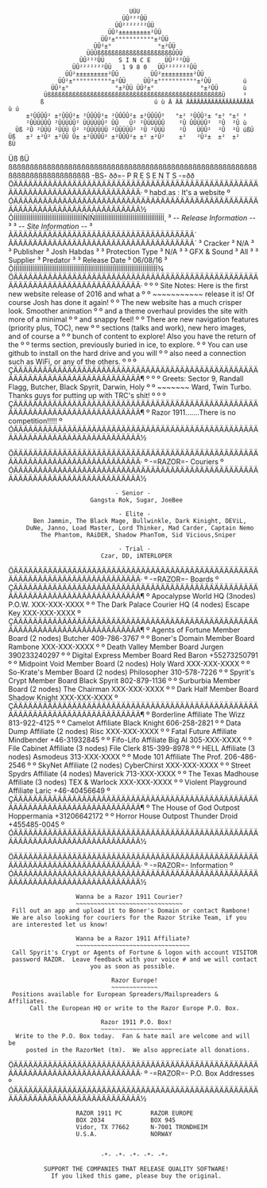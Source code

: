 
                                      ÜÛÜ
                                    ÜÛ²²²ÛÜ
                                  ÜÛ²²²²²²²ÛÜ
                                ÜÛ²±±±±±±±±±²ÛÜ
                              ÜÛ²±°°°°°°°°°°°±²ÛÜ
                            ÜÛ²±°             °±²ÛÜ
                          ÜÛÛßßßßßßßßßßßßßßßßßßßßßÛÛÜ
                        ÜÛ²²²ÛÜ    S I N C E    ÜÛ²²²ÛÜ
                      ÜÛ²²²²²²²ÛÜ   1 9 8 0   ÜÛ²²²²²²²ÛÜ
                    ÜÛ²±±±±±±±±±²ÛÜ         ÜÛ²±±±±±±±±±²ÛÜ
                  ÜÛ²±°°°°°°°°°°°±²ÛÜ     ÜÛ²±°°°°°°°°°°°±²ÛÜ         ú
                ÜÛ²±°             °±²ÛÜ ÜÛ²±°             °±²ÛÜ       ù
              ÜßßßßßßßßßßßßßßßßßßßßßßßßßßßßßßßßßßßßßßßßßßßßßßßßßÜ     ³
             ß                               ú ù Ä ÄÄ ÄÄÄÄÄÄÄÄÄÄÄÄÄÄÄÄÅÄÄ ù ú
         ±²ÛÛÛÛ² ±²ÛÛÛ²± ²ÛÛÛÛ²± ²ÛÛÛÛ²± ±²ÛÛÛÛ²   °±² ²ÛÛÛ²± °±² °±² ³
         ²ÛÜÜÜÛÛ ²ÛÜÜÜÛ² ÜÜÜÜÜÛ² ÛÛ   Û² ²ÛÜÜÜÛÛ    ²Û ÛÛÜÜÛ²  ²Û  ²Û ù
      Üß ²Û ²ÛÜÜ ²ÛÜÜ Û² ²ÛÜÜÜÜÜ ²ÛÜÜÜÛ² ²Û ²ÛÜÜ    ²Û   ÜÜÛ²  ²Û  ²Û úßÜ
    Üß   ±² ±²Û² ±²ÛÛ Û± ±²ÛÛÛÛ² ±²ÛÛÛ²± ±² ±²Û²    ±²   ²Û²±  ±²  ±²    ßÜ
  Üß                                                                       ßÜ
 ßßßßßßßßßßßßßßßßßßßßßßßßßßßßßßßßßßßßßßßßßßßßßßßßßßßßßßßßßßßßßßßßßßßßßßßßßßßßß
                                                                          -BS-
                           ðð=- P R E S E N T S -=ðð
ÖÄÄÄÄÄÄÄÄÄÄÄÄÄÄÄÄÄÄÄÄÄÄÄÄÄÄÄÄÄÄÄÄÄÄÄÄÄÄÄÄÄÄÄÄÄÄÄÄÄÄÄÄÄÄÄÄÄÄÄÄÄÄÄÄÄÄÄÄÄÄÄÄÄÄÄÄÄ·
º                               habd.as : It's a website                      º
ÓÄÄÄÄÄÄÄÄÄÄÄÄÄÄÄÄÄÄÄÄÄÄÄÄÄÄÄÄÄÄÄÄÄÄÄÄÄÄÄÄÄÄÄÄÄÄÄÄÄÄÄÄÄÄÄÄÄÄÄÄÄÄÄÄÄÄÄÄÄÄÄÄÄÄÄÄÄ½
ÕÍÍÍÍÍÍÍÍÍÍÍÍÍÍÍÍÍÍÍÍÍÍÍÍÍÍÍÍÍÍÍÍÍÍÍÍÍÑÍÑÍÍÍÍÍÍÍÍÍÍÍÍÍÍÍÍÍÍÍÍÍÍÍÍÍÍÍÍÍÍÍÍÍÍÍÍÍ¸
³     -*- Release Information -*-     ³ ³       -*- Site Information -*-      ³
ÃÄÄÄÄÄÄÄÄÄÄÄÄÄÄÄÄÄÂÄÄÄÄÄÄÄÄÄÄÄÄÄÄÄÄÄÄÄ´ ÃÄÄÄÄÄÄÄÄÄÄÄÄÄÄÂÄÄÄÄÄÄÄÄÄÄÄÄÄÄÄÄÄÄÄÄÄÄ´
³         Cracker ³ N/A               ³ ³    Publisher ³ Josh Habdas          ³
³ Protection Type ³ N/A               ³ ³  GFX & Sound ³ All                  ³
³        Supplier ³ Predator          ³ ³ Release Date ³ 06/08/16             ³
ÔÍÍÍÍÍÍÍÍÍÍÍÍÍÍÍÍÍÏÍÍÍÍÍÍÍÍÍÍÍÍÍÍÍÍÍÍÍÏÍÏÍÍÍÍÍÍÍÍÍÍÍÍÍÍÏÍÍÍÍÍÍÍÍÍÍÍÍÍÍÍÍÍÍÍÍÍÍ¾
ÖÄÄÄÄÄÄÄÄÄÄÄÄÄÄÄÄÄÄÄÄÄÄÄÄÄÄÄÄÄÄÄÄÄÄÄÄÄÄÄÄÄÄÄÄÄÄÄÄÄÄÄÄÄÄÄÄÄÄÄÄÄÄÄÄÄÄÄÄÄÄÄÄÄÄÄÄÄ·
º                                                                             º
º Site Notes:    Here is the first new website release of 2016 and what a     º
º ~~~~~~~~~~~  release it is!  Of course Josh has done it again!              º
º                The new website has a much crisper look. Smoother animation  º
º              and a theme overhaul provides the site with more of a minimal  º
º              and snappy feel!                                               º
º                There are new navigation features (priority plus, TOC), new  º
º              sections (talks and work), new hero images, and of course a    º
º              bunch of content to explore!  Also you have the return of the  º
º              terms section, previously buried in ice, to explore.           º
º              You can use github to install on the hard drive and you will   º
º              also need a connection such as WiFi, or any of the others.     º
º                                                                             º
ÇÄÄÄÄÄÄÄÄÄÄÄÄÄÄÄÄÄÄÄÄÄÄÄÄÄÄÄÄÄÄÄÄÄÄÄÄÄÄÄÄÄÄÄÄÄÄÄÄÄÄÄÄÄÄÄÄÄÄÄÄÄÄÄÄÄÄÄÄÄÄÄÄÄÄÄÄÄ¶
º                                                                             º
º Greets:      Sector 9, Randall Flagg, Butcher, Black Spyrit, Darwin, Holy   º
º ~~~~~~~      Ward, Twin Turbo.  Thanks guys for putting up with TRC's shit! º
º                                                                             º
ÇÄÄÄÄÄÄÄÄÄÄÄÄÄÄÄÄÄÄÄÄÄÄÄÄÄÄÄÄÄÄÄÄÄÄÄÄÄÄÄÄÄÄÄÄÄÄÄÄÄÄÄÄÄÄÄÄÄÄÄÄÄÄÄÄÄÄÄÄÄÄÄÄÄÄÄÄÄ¶
º              Razor 1911.......There is no competition!!!!!                  º
ÓÄÄÄÄÄÄÄÄÄÄÄÄÄÄÄÄÄÄÄÄÄÄÄÄÄÄÄÄÄÄÄÄÄÄÄÄÄÄÄÄÄÄÄÄÄÄÄÄÄÄÄÄÄÄÄÄÄÄÄÄÄÄÄÄÄÄÄÄÄÄÄÄÄÄÄÄÄ½

ÖÄÄÄÄÄÄÄÄÄÄÄÄÄÄÄÄÄÄÄÄÄÄÄÄÄÄÄÄÄÄÄÄÄÄÄÄÄÄÄÄÄÄÄÄÄÄÄÄÄÄÄÄÄÄÄÄÄÄÄÄÄÄÄÄÄÄÄÄÄÄÄÄÄÄÄÄÄ·
º                             -=RAZOR=- Couriers                              º
ÓÄÄÄÄÄÄÄÄÄÄÄÄÄÄÄÄÄÄÄÄÄÄÄÄÄÄÄÄÄÄÄÄÄÄÄÄÄÄÄÄÄÄÄÄÄÄÄÄÄÄÄÄÄÄÄÄÄÄÄÄÄÄÄÄÄÄÄÄÄÄÄÄÄÄÄÄÄ½

                                  - Senior -
                           Gangsta Rok, Sugar, JoeBee

                                   - Elite -
           Ben Jammin, The Black Mage, Bullwinkle, Dark Kinight, DEViL,
         DuNe, Janno, Load Master, Lord Thinker, Mad Carder, Captain Nemo
             The Phantom, RAiDER, Shadow PhanTom, Sid Vicious,Sniper

                                   - Trial -
                              Czar, DD, iNTERLOPER



ÖÄÄÄÄÄÄÄÄÄÄÄÄÄÄÄÄÄÄÄÄÄÄÄÄÄÄÄÄÄÄÄÄÄÄÄÄÄÄÄÄÄÄÄÄÄÄÄÄÄÄÄÄÄÄÄÄÄÄÄÄÄÄÄÄÄÄÄÄÄÄÄÄÄÄÄÄÄ·
º                               -=RAZOR=- Boards                              º
ÇÄÄÄÄÄÄÄÄÄÄÄÄÄÄÄÄÄÄÄÄÄÄÄÄÄÄÄÄÄÄÄÄÄÄÄÄÄÄÄÄÄÄÄÄÄÄÄÄÄÄÄÄÄÄÄÄÄÄÄÄÄÄÄÄÄÄÄÄÄÄÄÄÄÄÄÄÄ¶
º Apocalypse            World HQ      (3nodes)    P.O.W.         XXX-XXX-XXXX º
º The Dark Palace       Courier HQ    (4 nodes)   Escape Key     XXX-XXX-XXXX º
ÇÄÄÄÄÄÄÄÄÄÄÄÄÄÄÄÄÄÄÄÄÄÄÄÄÄÄÄÄÄÄÄÄÄÄÄÄÄÄÄÄÄÄÄÄÄÄÄÄÄÄÄÄÄÄÄÄÄÄÄÄÄÄÄÄÄÄÄÄÄÄÄÄÄÄÄÄÄ¶
º Agents of Fortune     Member Board  (2 nodes)   Butcher        409-786-3767 º
º Boner's Domain        Member Board              Rambone        XXX-XXX-XXXX º
º Death Valley          Member Board              Jurgen         390233240297 º
º Digital Express       Member Board              Red Baron      +55273250791 º
º Midpoint Void         Member Board  (2 nodes)   Holy Ward      XXX-XXX-XXXX º
º So-Krate's            Member Board  (2 nodes)   Philosopher    310-578-7226 º
º Spyrit's Crypt        Member Board              Black Spyrit   802-879-1136 º
º Surburbia             Member Board  (2 nodes)   The Chairman   XXX-XXX-XXXX º
º Dark Half             Member Board              Shadow Knight  XXX-XXX-XXXX º
ÇÄÄÄÄÄÄÄÄÄÄÄÄÄÄÄÄÄÄÄÄÄÄÄÄÄÄÄÄÄÄÄÄÄÄÄÄÄÄÄÄÄÄÄÄÄÄÄÄÄÄÄÄÄÄÄÄÄÄÄÄÄÄÄÄÄÄÄÄÄÄÄÄÄÄÄÄÄ¶
º Borderline            Affiliate                 The Wizz       813-922-4125 º
º Camelot               Affiliate                 Black Knight   606-258-2821 º
º Data Dump             Affiliate    (2 nodes)    Risc           XXX-XXX-XXXX º
º Fatal Future          Affiliate                 Mindbender     +46-31932845 º
º Fifo-Lifo             Affiliate                 Big Al         305-XXX-XXXX º
º File Cabinet          Affiliate    (3 nodes)    File Clerk     815-399-8978 º
º HELL                  Affiliate    (3 nodes)    Asmodeus       313-XXX-XXXX º
º Mode 101              Affiliate                 The Prof.      206-486-2546 º
º SkyNet                Affiliate    (2 nodes)    CyberChirst    XXX-XXX-XXXX º
º Street Spydrs         Affiliate    (4 nodes)    Maverick       713-XXX-XXXX º
º The Texas Madhouse    Affiliate    (3 nodes)    TEX & Warlock  XXX-XXX-XXXX º
º Violent Playground    Affiliate                 Laric          +46-40456649 º
ÇÄÄÄÄÄÄÄÄÄÄÄÄÄÄÄÄÄÄÄÄÄÄÄÄÄÄÄÄÄÄÄÄÄÄÄÄÄÄÄÄÄÄÄÄÄÄÄÄÄÄÄÄÄÄÄÄÄÄÄÄÄÄÄÄÄÄÄÄÄÄÄÄÄÄÄÄÄ¶
º The House of God      Outpost                   Hoppermania    +31206642172 º
º Horror House          Outpost                   Thunder Droid  +455485-0045 º
ÓÄÄÄÄÄÄÄÄÄÄÄÄÄÄÄÄÄÄÄÄÄÄÄÄÄÄÄÄÄÄÄÄÄÄÄÄÄÄÄÄÄÄÄÄÄÄÄÄÄÄÄÄÄÄÄÄÄÄÄÄÄÄÄÄÄÄÄÄÄÄÄÄÄÄÄÄÄ½


ÖÄÄÄÄÄÄÄÄÄÄÄÄÄÄÄÄÄÄÄÄÄÄÄÄÄÄÄÄÄÄÄÄÄÄÄÄÄÄÄÄÄÄÄÄÄÄÄÄÄÄÄÄÄÄÄÄÄÄÄÄÄÄÄÄÄÄÄÄÄÄÄÄÄÄÄÄÄ·
º                           -=RAZOR=- Information                             º
ÓÄÄÄÄÄÄÄÄÄÄÄÄÄÄÄÄÄÄÄÄÄÄÄÄÄÄÄÄÄÄÄÄÄÄÄÄÄÄÄÄÄÄÄÄÄÄÄÄÄÄÄÄÄÄÄÄÄÄÄÄÄÄÄÄÄÄÄÄÄÄÄÄÄÄÄÄÄ½

                       Wanna be a Razor 1911 Courier?
                       ~~~~~~~~~~~~~~~~~~~~~~~~~~~~~~
     Fill out an app and upload it to Boner's Domain or contact Rambone!
     We are also looking for couriers for the Razor Strike Team, if you
     are interested let us know!

                       Wanna be a Razor 1911 Affiliate?
                       ~~~~~~~~~~~~~~~~~~~~~~~~~~~~~~~~
     Call Spyrit's Crypt or Agents of Fortune & logon with account VISITOR
     password RAZOR.  Leave feedback with your voice # and we will contact
                           you as soon as possible.

                                 Razor Europe!
                                 ~~~~~~~~~~~~~
     Positions available for European Spreaders/Mailspreaders & Affiliates.
          Call the European HQ or write to the Razor Europe P.O. Box.

                              Razor 1911 P.O. Box!
                              ~~~~~~~~~~~~~~~~~~~~
      Write to the P.O. Box today.  Fan & hate mail are welcome and will be
         posted in the RazorNet (tm).  We also appreciate all donations.


ÖÄÄÄÄÄÄÄÄÄÄÄÄÄÄÄÄÄÄÄÄÄÄÄÄÄÄÄÄÄÄÄÄÄÄÄÄÄÄÄÄÄÄÄÄÄÄÄÄÄÄÄÄÄÄÄÄÄÄÄÄÄÄÄÄÄÄÄÄÄÄÄÄÄÄÄÄÄ·
º                        -=RAZOR=- P.O. Box Addresses                         º
ÓÄÄÄÄÄÄÄÄÄÄÄÄÄÄÄÄÄÄÄÄÄÄÄÄÄÄÄÄÄÄÄÄÄÄÄÄÄÄÄÄÄÄÄÄÄÄÄÄÄÄÄÄÄÄÄÄÄÄÄÄÄÄÄÄÄÄÄÄÄÄÄÄÄÄÄÄÄ½

                       RAZOR 1911 PC        RAZOR EUROPE
                       BOX 2034             BOX 945
                       Vidor, TX 77662      N-7001 TRONDHEIM
                       U.S.A.               NORWAY


                              -*- -*- -*- -*- -*-

              SUPPORT THE COMPANIES THAT RELEASE QUALITY SOFTWARE!
                If you liked this game, please buy the original.
